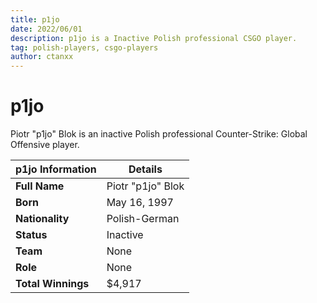```yaml
---
title: p1jo
date: 2022/06/01
description: p1jo is a Inactive Polish professional CSGO player.
tag: polish-players, csgo-players
author: ctanxx
---
```


# p1jo

Piotr "p1jo" Blok is an inactive Polish professional Counter-Strike: Global Offensive player.

| **p1jo Information** | **Details**       |
| -------------------- | ----------------- |
| **Full Name**        | Piotr "p1jo" Blok |
| **Born**             | May 16, 1997      |
| **Nationality**      | Polish-German     |
| **Status**           | Inactive          |
| **Team**             | None              |
| **Role**             | None	           |
| **Total Winnings**   | $4,917            |